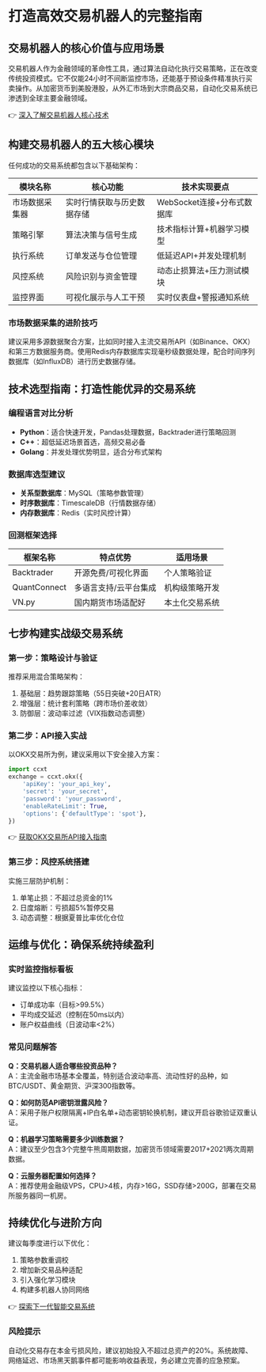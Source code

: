 # 打造高效交易机器人的完整指南

## 交易机器人的核心价值与应用场景
交易机器人作为金融领域的革命性工具，通过算法自动化执行交易策略，正在改变传统投资模式。它不仅能24小时不间断监控市场，还能基于预设条件精准执行买卖操作。从加密货币到美股港股，从外汇市场到大宗商品交易，自动化交易系统已渗透到全球主要金融领域。

👉 [深入了解交易机器人核心技术](https://bit.ly/okx_welcome)

## 构建交易机器人的五大核心模块
任何成功的交易系统都包含以下基础架构：

| 模块名称          | 核心功能                          | 技术实现要点                  |
|-------------------|-----------------------------------|-----------------------------|
| 市场数据采集器    | 实时行情获取与历史数据存储        | WebSocket连接+分布式数据库   |
| 策略引擎          | 算法决策与信号生成                | 技术指标计算+机器学习模型    |
| 执行系统          | 订单发送与仓位管理                | 低延迟API+并发处理机制       |
| 风控系统          | 风险识别与资金管理                | 动态止损算法+压力测试模块    |
| 监控界面          | 可视化展示与人工干预              | 实时仪表盘+警报通知系统      |

### 市场数据采集的进阶技巧
建议采用多源数据聚合方案，比如同时接入主流交易所API（如Binance、OKX）和第三方数据服务商。使用Redis内存数据库实现毫秒级数据处理，配合时间序列数据库（如InfluxDB）进行历史数据存储。

## 技术选型指南：打造性能优异的交易系统
### 编程语言对比分析
- **Python**：适合快速开发，Pandas处理数据，Backtrader进行策略回测
- **C++**：超低延迟场景首选，高频交易必备
- **Golang**：并发处理优势明显，适合分布式架构

### 数据库选型建议
- **关系型数据库**：MySQL（策略参数管理）
- **时序数据库**：TimescaleDB（行情数据存储）
- **内存数据库**：Redis（实时风控计算）

### 回测框架选择
| 框架名称       | 特点优势                      | 适用场景               |
|----------------|-----------------------------|----------------------|
| Backtrader     | 开源免费/可视化界面           | 个人策略验证          |
| QuantConnect   | 多语言支持/云平台集成         | 机构级策略开发        |
| VN.py          | 国内期货市场适配好            | 本土化交易系统        |

## 七步构建实战级交易系统
### 第一步：策略设计与验证
推荐采用混合策略架构：
1. 基础层：趋势跟踪策略（55日突破+20日ATR）
2. 增强层：统计套利策略（跨市场价差收敛）
3. 防御层：波动率过滤（VIX指数动态调整）

### 第二步：API接入实战
以OKX交易所为例，建议采用以下安全接入方案：
```python
import ccxt
exchange = ccxt.okx({
    'apiKey': 'your_api_key',
    'secret': 'your_secret',
    'password': 'your_password',
    'enableRateLimit': True,
    'options': {'defaultType': 'spot'},
})
```

👉 [获取OKX交易所API接入指南](https://bit.ly/okx_welcome)

### 第三步：风控系统搭建
实施三层防护机制：
1. 单笔止损：不超过总资金的1%
2. 日度熔断：亏损超5%暂停交易
3. 动态调整：根据夏普比率优化仓位

## 运维与优化：确保系统持续盈利
### 实时监控指标看板
建议监控以下核心指标：
- 订单成功率（目标>99.5%）
- 平均成交延迟（控制在50ms以内）
- 账户权益曲线（日波动率<2%）

### 常见问题解答
**Q：交易机器人适合哪些投资品种？**  
A：主流金融市场基本全覆盖，特别适合波动率高、流动性好的品种，如BTC/USDT、黄金期货、沪深300指数等。

**Q：如何防范API密钥泄露风险？**  
A：采用子账户权限隔离+IP白名单+动态密钥轮换机制，建议开启谷歌验证双重认证。

**Q：机器学习策略需要多少训练数据？**  
A：建议至少包含3个完整牛熊周期数据，加密货币领域需要2017+2021两次周期数据。

**Q：云服务器配置如何选择？**  
A：推荐使用金融级VPS，CPU>4核，内存>16G，SSD存储>200G，部署在交易所服务器同一机房。

## 持续优化与进阶方向
建议每季度进行以下优化：
1. 策略参数重调校
2. 增加新交易品种适配
3. 引入强化学习模块
4. 构建多机器人协同网络

👉 [探索下一代智能交易系统](https://bit.ly/okx_welcome)

### 风险提示
自动化交易存在本金亏损风险，建议初始投入不超过总资产的20%。系统故障、网络延迟、市场黑天鹅事件都可能影响收益表现，务必建立完善的应急预案。
